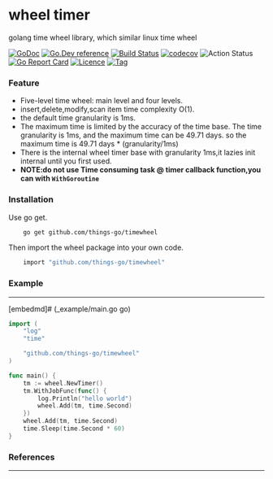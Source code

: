 # wheel timer

golang time wheel library, which similar linux time wheel

[![GoDoc](https://godoc.org/github.com/things-go/timewheel?status.svg)](https://godoc.org/github.com/things-go/timewheel)
[![Go.Dev reference](https://img.shields.io/badge/go.dev-reference-blue?logo=go&logoColor=white)](https://pkg.go.dev/github.com/things-go/timewheel?tab=doc)
[![Build Status](https://travis-ci.org/things-go/timewheel.svg)](https://travis-ci.org/things-go/timewheel)
[![codecov](https://codecov.io/gh/things-go/timewheel/branch/master/graph/badge.svg)](https://codecov.io/gh/things-go/timewheel)
![Action Status](https://github.com/things-go/timewheel/workflows/Go/badge.svg)
[![Go Report Card](https://goreportcard.com/badge/github.com/things-go/timewheel)](https://goreportcard.com/report/github.com/things-go/timewheel)
[![Licence](https://img.shields.io/github/license/things-go/timewheel)](https://raw.githubusercontent.com/things-go/timewheel/master/LICENSE)
[![Tag](https://img.shields.io/github/v/tag/things-go/timewheel)](https://github.com/things-go/timewheel/tags)

### Feature

 - Five-level time wheel: main level and four levels.
 - insert,delete,modify,scan item time complexity O(1).
 - the default time granularity is 1ms.
 - The maximum time is limited by the accuracy of the time base. The time granularity is 1ms, 
 and the maximum time can be 49.71 days. so the maximum time is 49.71 days * (granularity/1ms)
 - There is the internal wheel timer base with granularity 1ms,it lazies init internal until you first used.
 - **NOTE:do not use Time consuming task @ timer callback function,you can with `WithGoroutine`** 


### Installation

Use go get.
```bash
    go get github.com/things-go/timewheel
```

Then import the wheel package into your own code.
```bash
    import "github.com/things-go/timewheel"
```

### Example

---

[embedmd]# (_example/main.go go)
```go
import (
	"log"
	"time"

	"github.com/things-go/timewheel"
)

func main() {
	tm := wheel.NewTimer()
	tm.WithJobFunc(func() {
		log.Println("hello world")
		wheel.Add(tm, time.Second)
	})
	wheel.Add(tm, time.Second)
	time.Sleep(time.Second * 60)
}
```

### References

---
